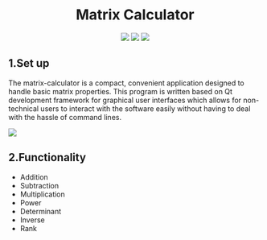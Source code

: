 <div align="center">
  <h1><strong>Matrix Calculator</strong></h1>
  <img src = "https://github.com/realhongloan/matrix-calculator/blob/01b66425446652613f58634b6459eb41fd0652e4/img/Screenshot%20From%202024-12-17%2023-15-02.png">
  <img src = "https://github.com/realhongloan/matrix-calculator/blob/fce0681d63a58305e45f863b0c19b03ab6a107be/img/Screenshot%20From%202024-12-17%2023-10-45.png">
  <img src = "https://github.com/realhongloan/matrix-calculator/blob/2d877849769ab566fa558dd34ddae8aa1a48c329/img/Screenshot%20From%202024-12-17%2023-59-42.png">
</div>

## 1.Set up

The matrix-calculator is a compact, convenient application designed to handle basic matrix properties. This program is written based on Qt development framework for graphical user interfaces which allows for non-technical users to interact with the software easily without having to deal with the hassle of command lines.

<img src = https://github.com/realhongloan/matrix-calculator/blob/d122459246972b410084a2db49be2c445bd0f244/img/Screencast%20From%202024-12-17%2023-27-02.gif>

## 2.Functionality
* Addition
* Subtraction
* Multiplication
* Power
* Determinant
* Inverse
* Rank
